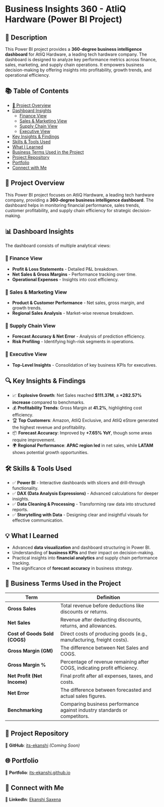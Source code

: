 # Business Insights 360 - AtliQ Hardware (Power BI Project)

## 📌 Description
This Power BI project provides a **360-degree business intelligence dashboard** for AtliQ Hardware, a leading tech hardware company. The dashboard is designed to analyze key performance metrics across finance, sales, marketing, and supply chain operations. It empowers business decision-making by offering insights into profitability, growth trends, and operational efficiency.

## 📚 Table of Contents
- [🚀 Project Overview](#-project-overview)
- [Dashboard Insights](#-dashboard-insights)
  - [Finance View](#-finance-view)
  - [Sales & Marketing View](#-sales--marketing-view)
  - [Supply Chain View](#-supply-chain-view)
  - [Executive View](#-executive-view)
- [Key Insights & Findings](#-key-insights--findings)
- [Skills & Tools Used](#-skills--tools-used)
- [What I Learned](#-what-i-learned)
- [Business Terms Used in the Project](#-business-terms-used-in-the-project)
- [Project Repository](#-project-repository)
- [Portfolio](#-portfolio)
- [Connect with Me](#-connect-with-me)

## 🚀 Project Overview
This Power BI project focuses on AtliQ Hardware, a leading tech hardware company, providing a **360-degree business intelligence dashboard**. The dashboard helps in monitoring financial performance, sales trends, customer profitability, and supply chain efficiency for strategic decision-making.

## 📊 Dashboard Insights
The dashboard consists of multiple analytical views:

### 🔹 **Finance View**
- **Profit & Loss Statements** - Detailed P&L breakdown.
- **Net Sales & Gross Margins** - Performance tracking over time.
- **Operational Expenses** - Insights into cost efficiency.

### 🔹 **Sales & Marketing View**
- **Product & Customer Performance** - Net sales, gross margin, and growth trends.
- **Regional Sales Analysis** - Market-wise revenue breakdown.

### 🔹 **Supply Chain View**
- **Forecast Accuracy & Net Error** - Analysis of prediction efficiency.
- **Risk Profiling** - Identifying high-risk segments in operations.

### 🔹 **Executive View**
- **Top-Level Insights** - Consolidation of key business KPIs for executives.

## 🔍 **Key Insights & Findings**
- 📈 **Explosive Growth**: Net Sales reached **$111.37M**, a **+282.57% increase** compared to benchmarks.
- 💰 **Profitability Trends**: Gross Margin at **41.2%**, highlighting cost efficiency.
- 🏆 **Top Customers**: Amazon, AtliQ Exclusive, and AtliQ eStore generated the highest revenue and profitability.
- 📦 **Forecast Accuracy**: Improved by **+7.65% YoY**, though some areas require improvement.
- 🌍 **Regional Performance**: **APAC region led** in net sales, while **LATAM** shows potential growth opportunities.

## 🛠 **Skills & Tools Used**
- ✅ **Power BI** - Interactive dashboards with slicers and drill-through functionality.
- ✅ **DAX (Data Analysis Expressions)** - Advanced calculations for deeper insights.
- ✅ **Data Cleaning & Processing** - Transforming raw data into structured reports.
- ✅ **Storytelling with Data** - Designing clear and insightful visuals for effective communication.

## 💡 **What I Learned**
- Advanced **data visualization** and dashboard structuring in Power BI.
- Understanding of **business KPIs** and their impact on decision-making.
- Practical insights into **financial analytics** and supply chain performance tracking.
- The significance of **forecast accuracy** in business strategy.

## 📌 **Business Terms Used in the Project**
| Term | Definition |
|------|------------|
| **Gross Sales** | Total revenue before deductions like discounts or returns. |
| **Net Sales** | Revenue after deducting discounts, returns, and allowances. |
| **Cost of Goods Sold (COGS)** | Direct costs of producing goods (e.g., manufacturing, freight costs). |
| **Gross Margin (GM)** | The difference between Net Sales and COGS. |
| **Gross Margin %** | Percentage of revenue remaining after COGS, indicating profit efficiency. |
| **Net Profit (Net Income)** | Final profit after all expenses, taxes, and costs. |
| **Net Error** | The difference between forecasted and actual sales figures. |
| **Benchmarking** | Comparing business performance against industry standards or competitors. |

## 📂 **Project Repository**
🔗 **GitHub**: [its-ekanshi](https://github.com/its-ekanshi) *(Coming Soon)*

## 🌐 **Portfolio**
🔗 **Portfolio**: [its-ekanshi.github.io](https://its-ekanshi.github.io/)

## 🔗 **Connect with Me**
💼 **LinkedIn**: [Ekanshi Saxena](https://www.linkedin.com/in/ekanshisaxena)


